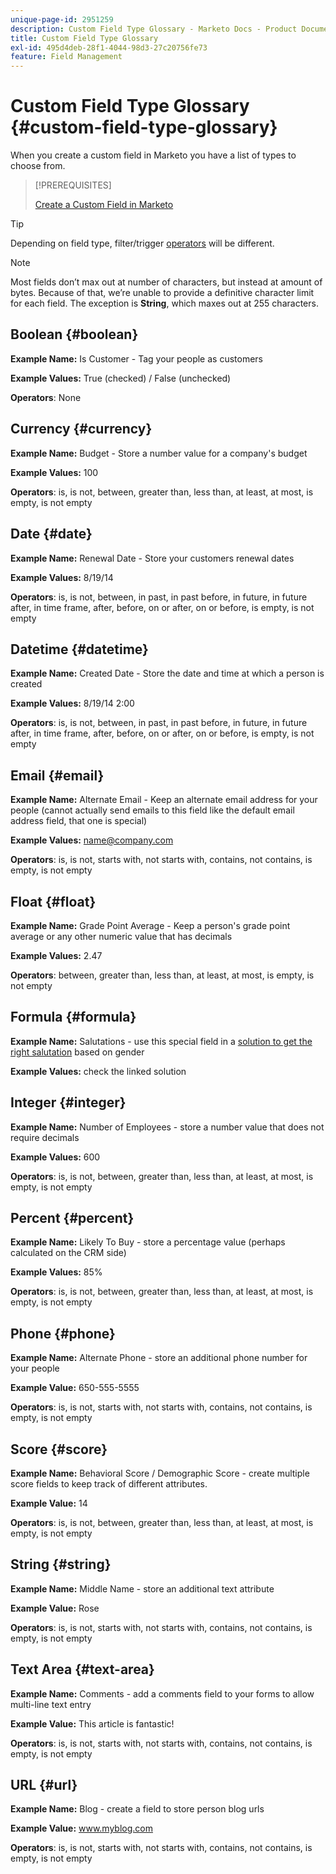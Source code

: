 ```yaml
---
unique-page-id: 2951259
description: Custom Field Type Glossary - Marketo Docs - Product Documentation
title: Custom Field Type Glossary
exl-id: 495d4deb-28f1-4044-98d3-27c20756fe73
feature: Field Management
---
```

# Custom Field Type Glossary {#custom-field-type-glossary}

When you create a custom field in Marketo you have a list of types to choose from.

>[!PREREQUISITES]
>
>[Create a Custom Field in Marketo](/help/marketo/product-docs/administration/field-management/create-a-custom-field-in-marketo.md)

>[!TIP]
>
>Depending on field type, filter/trigger [operators](/help/marketo/product-docs/core-marketo-concepts/smart-lists-and-static-lists/creating-a-smart-list/smart-list-filter-operators-glossary.md) will be different.

>[!NOTE]
>
>Most fields don’t max out at number of characters, but instead at amount of bytes. Because of that, we’re unable to provide a definitive character limit for each field. The exception is **String**, which maxes out at 255 characters.

## Boolean {#boolean}

**Example Name:** Is Customer - Tag your people as customers

**Example Values:** True (checked) / False (unchecked)

**Operators**: None

## Currency {#currency}

**Example Name:** Budget - Store a number value for a company's budget

**Example Values:** 100

**Operators**: is, is not, between, greater than, less than, at least, at most, is empty, is not empty

## Date {#date}

**Example Name:** Renewal Date - Store your customers renewal dates

**Example Values:** 8/19/14

**Operators**: is, is not, between, in past, in past before, in future, in future after, in time frame, after, before, on or after, on or before, is empty, is not empty

## Datetime {#datetime}

**Example Name:** Created Date - Store the date and time at which a person is created

**Example Values:** 8/19/14 2:00

**Operators**: is, is not, between, in past, in past before, in future, in future after, in time frame, after, before, on or after, on or before, is empty, is not empty

## Email {#email}

**Example Name:** Alternate Email - Keep an alternate email address for your people (cannot actually send emails to this field like the default email address field, that one is special)

**Example Values:** name@company.com

**Operators**: is, is not, starts with, not starts with, contains, not contains, is empty, is not empty

## Float {#float}

**Example Name:** Grade Point Average - Keep a person's grade point average or any other numeric value that has decimals

**Example Values:** 2.47

**Operators**: between, greater than, less than, at least, at most, is empty, is not empty

## Formula {#formula}

**Example Name:** Salutations - use this special field in a [solution to get the right salutation](/help/marketo/product-docs/administration/field-management/create-and-use-a-concatenated-string-formula-field.md) based on gender

**Example Values:** check the linked solution

## Integer {#integer}

**Example Name:** Number of Employees - store a number value that does not require decimals

**Example Values:** 600

**Operators**: is, is not, between, greater than, less than, at least, at most, is empty, is not empty

## Percent {#percent}

**Example Name:** Likely To Buy - store a percentage value (perhaps calculated on the CRM side)

**Example Values:** 85%

**Operators**: is, is not, between, greater than, less than, at least, at most, is empty, is not empty

## Phone {#phone}

**Example Name:** Alternate Phone - store an additional phone number for your people

**Example Value:** 650-555-5555

**Operators**: is, is not, starts with, not starts with, contains, not contains, is empty, is not empty

## Score {#score}

**Example Name:** Behavioral Score / Demographic Score - create multiple score fields to keep track of different attributes.

**Example Value:** 14

**Operators**: is, is not, between, greater than, less than, at least, at most, is empty, is not empty

## String {#string}

**Example Name:** Middle Name - store an additional text attribute

**Example Value:** Rose

**Operators**: is, is not, starts with, not starts with, contains, not contains, is empty, is not empty

## Text Area {#text-area}

**Example Name:** Comments - add a comments field to your forms to allow multi-line text entry

**Example Value:** This article is fantastic!

**Operators**: is, is not, starts with, not starts with, contains, not contains, is empty, is not empty

## URL {#url}

**Example Name:** Blog - create a field to store person blog urls

**Example Value:** www.myblog.com

**Operators**: is, is not, starts with, not starts with, contains, not contains, is empty, is not empty
